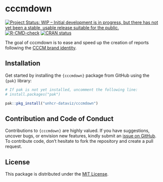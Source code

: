 
<!-- README.md is generated from README.Rmd. Please edit that file -->

# cccmdown

<!-- badges: start -->

[![Project Status: WIP – Initial development is in progress, but there
has not yet been a stable, usable release suitable for the
public.](https://www.repostatus.org/badges/latest/wip.svg)](https://www.repostatus.org/#wip)
[![R-CMD-check](https://github.com/unhcr-dataviz/cccmdown/actions/workflows/R-CMD-check.yaml/badge.svg)](https://github.com/unhcr-dataviz/cccmdown/actions/workflows/R-CMD-check.yaml)
[![CRAN
status](https://www.r-pkg.org/badges/version/unhcrthemes)](https://CRAN.R-project.org/package=unhcrthemes)
<!-- badges: end -->

The goal of cccmdown is to ease and speed up the creation of reports
following the [CCCM brand
identity](https://www.cccmcluster.org/branding-collection).

## Installation

Get started by installing the `{cccmdown}` package from GitHub using the
`{pak}` library:

``` r
# If pak is not yet installed, uncomment the following line:
# install.packages("pak")

pak::pkg_install("unhcr-dataviz/cccmdown")
```

## Contribution and Code of Conduct

Contributions to `{cccmdown}` are highly valued. If you have
suggestions, uncover bugs, or envision new features, kindly submit an
[issue on GitHub](https://github.com/unhcr-dataviz/cccmdown/issues). To
contribute code, don’t hesitate to fork the repository and create a pull
request.

## License

This package is distributed under the [MIT
License](https://github.com/unhcr-dataviz/cccmdown/blob/master/LICENSE.md).
